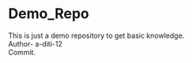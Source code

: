# Demo_Repo
This is just a demo repository to get basic knowledge.
<br>
Author- a-diti-12
<br>
Commit.
